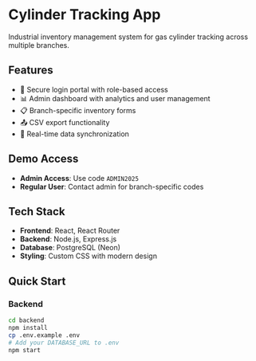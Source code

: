 # Cylinder Tracking App

Industrial inventory management system for gas cylinder tracking across multiple branches.

## Features
- 🔐 Secure login portal with role-based access
- 📊 Admin dashboard with analytics and user management
- 📋 Branch-specific inventory forms
- 📤 CSV export functionality
- 🔄 Real-time data synchronization

## Demo Access
- **Admin Access**: Use code `ADMIN2025`
- **Regular User**: Contact admin for branch-specific codes

## Tech Stack
- **Frontend**: React, React Router
- **Backend**: Node.js, Express.js
- **Database**: PostgreSQL (Neon)
- **Styling**: Custom CSS with modern design

## Quick Start

### Backend
```bash
cd backend
npm install
cp .env.example .env
# Add your DATABASE_URL to .env
npm start
